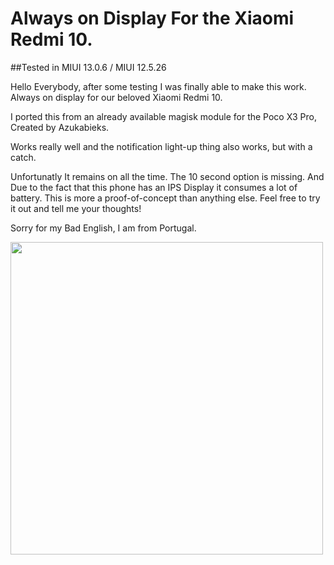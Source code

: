 # Always on Display For the Xiaomi Redmi 10.


##Tested in MIUI 13.0.6 / MIUI 12.5.26


Hello Everybody, after some testing I was finally able to make this work. Always on display for our beloved Xiaomi Redmi 10.

I ported this from an already available magisk module for the Poco X3 Pro, Created by Azukabieks.

Works really well and the notification light-up thing also works, but with a catch.

Unfortunatly It remains on all the time. The 10 second option is missing. And Due to the fact that this phone has an IPS Display it consumes a lot of battery. This is more a proof-of-concept than anything else. Feel free to try it out and tell me your thoughts!

Sorry for my Bad English, I am from Portugal.


<img src="https://github.com/PiresFrancisco/SeleneAOD/assets/135015971/ff36cad0-b0e9-477d-863b-113ea394a618" width="500">
		
	


		
	
